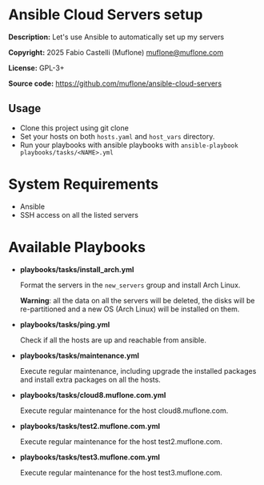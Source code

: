 # Ansible Cloud Servers setup

**Description:** Let's use Ansible to automatically set up my servers

**Copyright:** 2025 Fabio Castelli (Muflone) <muflone@muflone.com>

**License:** GPL-3+

**Source code:** https://github.com/muflone/ansible-cloud-servers

## Usage

- Clone this project using git clone
- Set your hosts on both `hosts.yaml` and `host_vars` directory.
- Run your playbooks with ansible playbooks with
`ansible-playbook playbooks/tasks/<NAME>.yml`

# System Requirements

* Ansible
* SSH access on all the listed servers

# Available Playbooks

- **playbooks/tasks/install_arch.yml**

  Format the servers in the `new_servers` group and install Arch Linux.

  **Warning**: all the data on all the servers will be deleted, the disks will
  be re-partitioned and a new OS (Arch Linux) will be installed on them.
- **playbooks/tasks/ping.yml**

  Check if all the hosts are up and reachable from ansible.
- **playbooks/tasks/maintenance.yml**

  Execute regular maintenance, including upgrade the installed packages and
  install extra packages on all the hosts.
- **playbooks/tasks/cloud8.muflone.com.yml**

  Execute regular maintenance for the host cloud8.muflone.com.

- **playbooks/tasks/test2.muflone.com.yml**

  Execute regular maintenance for the host test2.muflone.com.

- **playbooks/tasks/test3.muflone.com.yml**

  Execute regular maintenance for the host test3.muflone.com.
